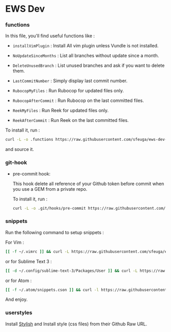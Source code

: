 # EWS Dev

### functions

In this file, you'll find useful functions like :

* ```installVimPlugin``` : Install All vim plugin unless Vundle is not installed.

* ```NoUpdateSinceMonths``` : List all branches without update since a month.

* ```DeleteUnusedBranch``` : List unused branches and ask if you want to delete them.

* ```LastCommitNumber``` : Simply display last commit number.

* ```RubocopMyFiles``` : Run Rubocop for updated files only.

* ```RubocopAfterCommit``` : Run Rubocop on the last committed files.

* ```ReekMyFiles``` : Run Reek for updated files only.

* ```ReekAfterCommit``` : Run Reek on the last committed files.

To install it, run :

```bash
curl -L -o .functions https://raw.githubusercontent.com/sfeuga/ews-dev-team/master/functions/functions
```

and source it.

### git-hook

* pre-commit hook:

  This hook delete all reference of your Github token before commit when you use a GEM from a private repo.

  To install it, run :
  
  ```bash
  curl -L -o .git/hooks/pre-commit https://raw.githubusercontent.com/sfeuga/ews-dev-team/master/git-hooks/pre-commit
  ```

### snippets

Run the following command to setup snippets :

For Vim :

```bash
[[ -f ~/.vimrc ]] && curl -L https://raw.githubusercontent.com/sfeuga/ews-dev-team/master/snippets/vim/summary >> ~/.vimrc
```

or for Sublime Text 3 :

```bash
[[ -d ~/.config/sublime-text-3/Packages/User ]] && curl -L https://raw.githubusercontent.com/sfeuga/ews-dev-team/master/snippets/sublime/summary.sublime-snippet -o ~/.config/sublime-text-3/Packages/User/summary.sublime-snippet
```

or for Atom :

```bash
[[ -f ~/.atom/snippets.cson ]] && curl -l https://raw.githubusercontent.com/sfeuga/ews-dev-team/master/snippets/atom/summary >> ~/.atom/snippets.cson
```

And enjoy.

### userstyles

Install [Stylish](https://userstyles.org/help/stylish) and Install style (css files) from their Github Raw URL.
